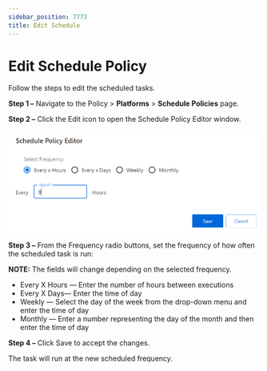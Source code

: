 ```yaml
---
sidebar_position: 7773
title: Edit Schedule
---
```


# Edit Schedule Policy

Follow the steps to edit the scheduled tasks.

**Step 1 –** Navigate to the Policy > **Platforms** > **Schedule Policies** page.

**Step 2 –** Click the Edit icon to open the Schedule Policy Editor window.

![](../../../../../../../../static/images/PrivilegeSecure_4.2/Content/Resources/Images/PrivilegeSecure/AccessManagement/Admin/Policy/Platforms/SchedulePolicyEditor.png)

**Step 3 –** From the Frequency radio buttons, set the frequency of how often the scheduled task is run:

**NOTE:** The fields will change depending on the selected frequency.

* Every X Hours — Enter the number of hours between executions
* Every X Days— Enter the time of day
* Weekly — Select the day of the week from the drop-down menu and enter the time of day
* Monthly — Enter a number representing the day of the month and then enter the time of day

**Step 4 –** Click Save to accept the changes.

The task will run at the new scheduled frequency.